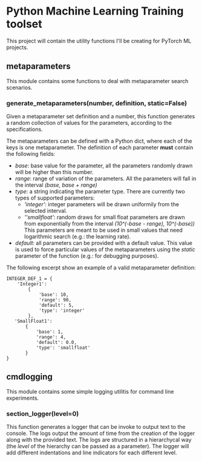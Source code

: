 # Python Machine Learning Training toolset 

This project will contain the utility functions I'll be creating for PyTorch ML projects.

## metaparameters

This module contains some functions to deal with metaparameter search scenarios.

### generate_metaparameters(number, definition, static=False)

Given a metaparameter set definition and a number, this function generates a random collection
of values for the parameters, according to the specifications.

The metaparameters can be defined with a Python dict, where each of the keys is one metaparameter.
The definition of each parameter **must** contain the following fields:

* *base*: base value for the parameter, all the parameters randomly drawn will be higher than this number.
* *range*: range of variation of the parameters. All the parameters will fall in the interval *(base, base + range)*
* *type*: a string indicating the parameter type. There are currently two types of supported parameters:
    * *'integer'*: integer parameters will be drawn uniformily from the selected interval.
    * *''smallfloat'*: random draws for small float parameters are drawn from exponentially from the interval *(10^(-base - range), 10^(-base))* 
      This parameters are meant to be used in small values that need logarithmic search (e.g.: the learning rate).
* *default*: all parameters can be provided with a default value. This value is used to force particular values of the
  metaparameters using the *static* parameter of the function (e.g.: for debugging purposes).
  
The following excerpt show an example of a valid metaparameter definition:

```
INTEGER_DEF_1 = {
    'Integer1':
        {
            'base': 10,
            'range': 90,
            'default': 5,
            'type': 'integer'
        },
   'SmallFloat1':
       {
           'base': 1,
           'range': 4,
           'default': 0.0,
           'type': 'smallfloat'
       }
}
```

## cmdlogging

This module contains some simple logging utilitis for command line experiments.

### section_logger(level=0)

This function generates a logger that can be invoke to output text to the console. The logs output the amount of time
from the creation of the logger along with the provided text. The logs are structured in a hierarchycal way (the *level*
of the hierarchy can be passed as a parameter). The logger will add different indentations and line indicators for each
different level.
